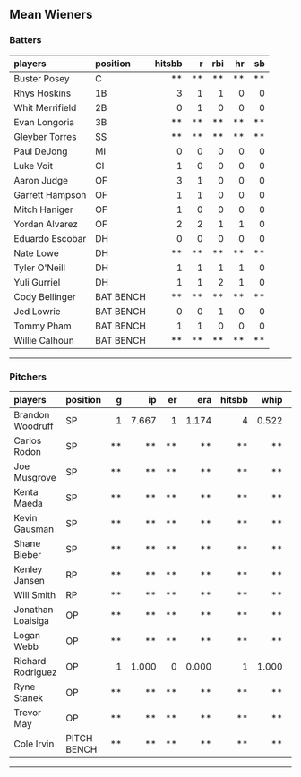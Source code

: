 ## Mean Wieners

### Batters

 
|players         |position  | hitsbb|  r| rbi| hr| sb| 
|:---------------|:---------|------:|--:|---:|--:|--:| 
|Buster Posey    |C         |     **| **|  **| **| **| 
|Rhys Hoskins    |1B        |      3|  1|   1|  0|  0| 
|Whit Merrifield |2B        |      0|  1|   0|  0|  0| 
|Evan Longoria   |3B        |     **| **|  **| **| **| 
|Gleyber Torres  |SS        |     **| **|  **| **| **| 
|Paul DeJong     |MI        |      0|  0|   0|  0|  0| 
|Luke Voit       |CI        |      1|  0|   0|  0|  0| 
|Aaron Judge     |OF        |      3|  1|   0|  0|  0| 
|Garrett Hampson |OF        |      1|  1|   0|  0|  0| 
|Mitch Haniger   |OF        |      1|  0|   0|  0|  0| 
|Yordan Alvarez  |OF        |      2|  2|   1|  1|  0| 
|Eduardo Escobar |DH        |      0|  0|   0|  0|  0| 
|Nate Lowe       |DH        |     **| **|  **| **| **| 
|Tyler O'Neill   |DH        |      1|  1|   1|  1|  0| 
|Yuli Gurriel    |DH        |      1|  1|   2|  1|  0| 
|Cody Bellinger  |BAT BENCH |     **| **|  **| **| **| 
|Jed Lowrie      |BAT BENCH |      0|  0|   1|  0|  0| 
|Tommy Pham      |BAT BENCH |      1|  1|   0|  0|  0| 
|Willie Calhoun  |BAT BENCH |     **| **|  **| **| **| 

* * *

### Pitchers

 
|players           |position    |  g|    ip| er|   era| hitsbb|  whip| so|  w| sv| 
|:-----------------|:-----------|--:|-----:|--:|-----:|------:|-----:|--:|--:|--:| 
|Brandon Woodruff  |SP          |  1| 7.667|  1| 1.174|      4| 0.522| 10|  0|  0| 
|Carlos Rodon      |SP          | **|    **| **|    **|     **|    **| **| **| **| 
|Joe Musgrove      |SP          | **|    **| **|    **|     **|    **| **| **| **| 
|Kenta Maeda       |SP          | **|    **| **|    **|     **|    **| **| **| **| 
|Kevin Gausman     |SP          | **|    **| **|    **|     **|    **| **| **| **| 
|Shane Bieber      |SP          | **|    **| **|    **|     **|    **| **| **| **| 
|Kenley Jansen     |RP          | **|    **| **|    **|     **|    **| **| **| **| 
|Will Smith        |RP          | **|    **| **|    **|     **|    **| **| **| **| 
|Jonathan Loaisiga |OP          | **|    **| **|    **|     **|    **| **| **| **| 
|Logan Webb        |OP          | **|    **| **|    **|     **|    **| **| **| **| 
|Richard Rodriguez |OP          |  1| 1.000|  0| 0.000|      1| 1.000|  0|  0|  0| 
|Ryne Stanek       |OP          | **|    **| **|    **|     **|    **| **| **| **| 
|Trevor May        |OP          | **|    **| **|    **|     **|    **| **| **| **| 
|Cole Irvin        |PITCH BENCH | **|    **| **|    **|     **|    **| **| **| **| 


* * *



